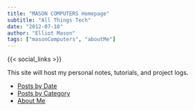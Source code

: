 ```yaml
---
title: "MASON COMPUTERS Homepage"
subtitle: "All Things Tech"
date: "2012-07-18"
author: "Elliot Mason"
tags: ["masonComputers", "aboutMe"]
---
```

<!-- 
# Welcome to my personal website

This site will host my personal notes, tutorials, and project logs.  -->

{{< social_links >}}


This site will host my personal notes, tutorials, and project logs. 

- [Posts by Date](/posts)
- [Posts by Category](/tags)
- [About Me](/about-me/)
  